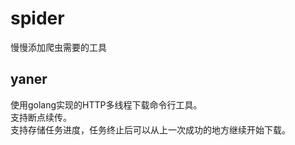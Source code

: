 # spider

慢慢添加爬虫需要的工具

## yaner

使用golang实现的HTTP多线程下载命令行工具。  
支持断点续传。  
支持存储任务进度，任务终止后可以从上一次成功的地方继续开始下载。
